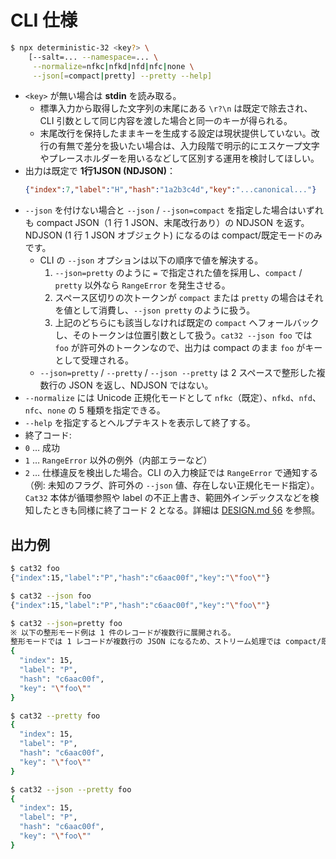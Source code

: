 # CLI 仕様

```sh
$ npx deterministic-32 <key?> \
    [--salt=... --namespace=... \
     --normalize=nfkc|nfkd|nfd|nfc|none \
     --json[=compact|pretty] --pretty --help]
```

- `<key>` が無い場合は **stdin** を読み取る。
  - 標準入力から取得した文字列の末尾にある `\r?\n` は既定で除去され、CLI 引数として同じ内容を渡した場合と同一のキーが得られる。
  - 末尾改行を保持したままキーを生成する設定は現状提供していない。改行の有無で差分を扱いたい場合は、入力段階で明示的にエスケープ文字やプレースホルダーを用いるなどして区別する運用を検討してほしい。
- 出力は既定で **1行1JSON (NDJSON)**：
  ```json
  {"index":7,"label":"H","hash":"1a2b3c4d","key":"...canonical..."}
  ```
- `--json` を付けない場合と `--json` / `--json=compact` を指定した場合はいずれも compact JSON（1 行 1 JSON、末尾改行あり）の NDJSON を返す。NDJSON (1 行 1 JSON オブジェクト) になるのは compact/既定モードのみです。
  - CLI の `--json` オプションは以下の順序で値を解決する。
    1. `--json=pretty` のように `=` で指定された値を採用し、`compact` / `pretty` 以外なら `RangeError` を発生させる。
    2. スペース区切りの次トークンが `compact` または `pretty` の場合はそれを値として消費し、`--json pretty` のように扱う。
    3. 上記のどちらにも該当しなければ既定の `compact` へフォールバックし、そのトークンは位置引数として扱う。`cat32 --json foo` では `foo` が許可外のトークンなので、出力は compact のまま `foo` がキーとして受理される。
  - `--json=pretty` / `--pretty` / `--json --pretty` は 2 スペースで整形した複数行の JSON を返し、NDJSON ではない。
- `--normalize` には Unicode 正規化モードとして `nfkc`（既定）、`nfkd`、`nfd`、`nfc`、`none` の 5 種類を指定できる。
- `--help` を指定するとヘルプテキストを表示して終了する。
- 終了コード:
- `0` … 成功
- `1` … `RangeError` 以外の例外（内部エラーなど）
- `2` … 仕様違反を検出した場合。CLI の入力検証では `RangeError` で通知する（例: 未知のフラグ、許可外の `--json` 値、存在しない正規化モード指定）。`Cat32` 本体が循環参照や label の不正上書き、範囲外インデックスなどを検知したときも同様に終了コード 2 となる。詳細は [DESIGN.md §6](./DESIGN.md#6-cli-cli-ts) を参照。

## 出力例

```sh
$ cat32 foo
{"index":15,"label":"P","hash":"c6aac00f","key":"\"foo\""}

$ cat32 --json foo
{"index":15,"label":"P","hash":"c6aac00f","key":"\"foo\""}

$ cat32 --json=pretty foo
※ 以下の整形モード例は 1 件のレコードが複数行に展開される。
整形モードでは 1 レコードが複数行の JSON になるため、ストリーム処理では compact/既定モードを利用する。
{
  "index": 15,
  "label": "P",
  "hash": "c6aac00f",
  "key": "\"foo\""
}

$ cat32 --pretty foo
{
  "index": 15,
  "label": "P",
  "hash": "c6aac00f",
  "key": "\"foo\""
}

$ cat32 --json --pretty foo
{
  "index": 15,
  "label": "P",
  "hash": "c6aac00f",
  "key": "\"foo\""
}
```
